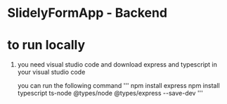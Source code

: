 # SlidelyFormApp - Backend

# to run locally 

1. you need visual studio code and download express and typescript in your visual studio code 

    you can run the following command
   '''
   npm install express
   npm install typescript ts-node @types/node @types/express --save-dev
   '''


